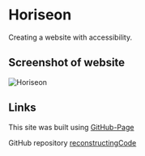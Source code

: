 # Horiseon
 Creating a website with accessibility.

 ## Screenshot of website

![Horiseon](https://user-images.githubusercontent.com/98116215/153329730-0522bce6-8b9d-4747-8dbe-fbf628c90f85.png)
    
## Links
This site was built using [GitHub-Page](https://jaylee0119.github.io/reconstructingCode/)

GitHub repository [reconstructingCode](https://github.com/Jaylee0119/reconstructingCode)
